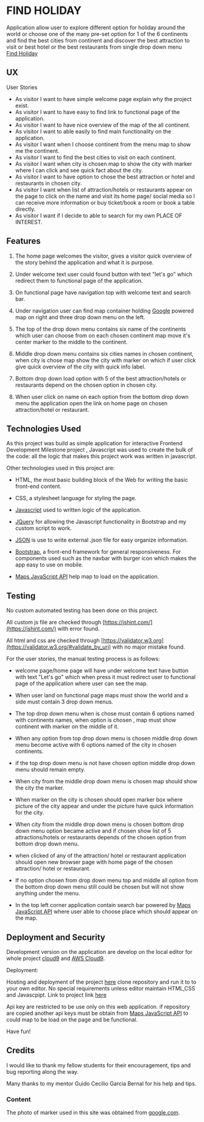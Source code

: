 # FIND HOLIDAY

Application allow user to explore different option for holiday around the world or choose one of the many pre-set option for 1 of the 6 continents and find the best cities from continent and discover the best attraction to visit or best hotel or the best restaurants from single drop down menu  
[Find Holiday](https://rokambol.github.io/Find-holiday/)

## UX
 
User Stories
* As visitor I want to have simple welcome page explain why the project exist.
* As visitor I want to have easy to find link to functional page of the application.
* As visitor I want to have nice overview of the map of the all continent.
* As visitor I want to able easily to find main functionality on the application.
* As visitor I want when I choose continent from the menu map to show me the continent.
* As visitor I want to find the best cities to visit on each continent. 
* As visitor I want when city is chosen map to show the city with marker where I can click and see quick fact about the city.
* As visitor I want to have option to chose the best attraction or hotel and restaurants in chosen city.
* As visitor I want when list of attraction/hotels or restaurants appear on the page to click on the name and visit its home page/ social media so I can receive more information or buy ticket/book a room or book a table directly.
* As visitor I want if I decide to able to search for my own PLACE OF INTEREST.

## Features

1. The home page welcomes the visitor, gives a visitor quick overview of the story behind the application and what it is purpose. 

2. Under welcome text user could found button with text "let's go" which redirect them to functional page of the application. 

3. On functional page have navigation top with welcome text and search bar. 

4. Under navigation user can find map container holding [Google](https://developers.google.com/maps/documentation/javascript/tutorial) powered map on right and three drop down menu on the left.

5. The top of the drop down menu contains six name of the continents which user can choose from on each chosen continent map move it's center marker to the middle to the continent. 

6. Middle drop down menu contains six cities names in chosen continent, when city is chose map show the city with  marker on which if user click give quick overview of the city with quick info label. 

7. Bottom drop down load option with 5 of the best attraction/hotels or restaurants depend on the chosen option in chosen city.

8. When user click on name on each option from the bottom drop down menu the application open the link on home page on chosen attraction/hotel or restaurant.



## Technologies Used

As this project was build as simple application for interactive Frontend Development Milestone project , Javascript was used to create the bulk of the code: all the logic that makes this project work was written in javascript.

Other technologies used in this project are:

- HTML, the most basic building block of the Web for writing the basic front-end content.

- CSS, a stylesheet language for styling the page.

- [Javascript](https://www.javascript.com/) used to written logic of the application.

- [JQuery](https://jquery.com/) for allowing the Javascript functionality in Bootstrap and my custom script to work.

- [JSON](https://www.json.org/) is use to write external .json file for easy organize information.

- [Bootstrap](https://getbootstrap.com/), a front-end framework for general responsiveness. For components used such as the navbar with burger icon which makes the app easy to use on mobile.

- [Maps JavaScript API](https://developers.google.com/maps/documentation/javascript/tutorial) help map to load on the application.


## Testing

No custom automated testing has been done on this project.

All custom js file are checked through [https://jshint.com/](https://jshint.com/) with error found.

All html and css are checked through [https://validator.w3.org](https://validator.w3.org/#validate_by_uri) with no major mistake found.

For the user stories, the manual testing process is as follows:

- welcome page/home page will have under welcome text have button with text "Let's go" which when press it must redirect user to functional page of the application where user can see the map.


 - When user land on functional page maps must show the world and a side must contain 3 drop down menus.
    
 - The top drop down menu when is chose must contain 6 options named with continents names, when option is chosen , map must show continent with marker on the middle of it.


- When any option from top drop down menu is chosen middle drop down menu become active with 6 options named of the city in chosen continents.

- if the top drop down menu is not have chosen option middle drop down menu should remain empty.
  
 - When city from the middle drop down menu is chosen map should show the city the marker.
 
 - When marker on the city is chosen should open marker box where picture of the city appear and under the picture have quick information for the city.
 
     
- When city from the middle drop down menu is chosen bottom drop down menu option became active and if chosen show list of 5 attractions/hotels or restaurants depends of the chosen option from bottom drop down menu.

- when clicked of any of the attraction/ hotel or restaurant application should open new browser page with home page of the chosen attraction/ hotel or restaurant.

- If no option chosen from drop down menu top and middle all option from the bottom drop down menu still could be chosen but will not show anything under the menu.

- In the top left corner application contain search bar powered by [Maps JavaScript API](https://developers.google.com/maps/documentation/javascript/tutorial) where user able to choose place which should appear on the map. 

  

## Deployment and Security

Development version on the application are develop on
the local editor for whole project [cloud9](https://c9.io) and [AWS Cloud9](https://aws.amazon.com/console/).

Deployment:

Hosting and deployment of the project [here](https://github.com/rokambol/Find-holiday) clone repository and run it to to your own editor. No special requirements unless editor maintain HTML,CSS and Javascpipt.
Link to project link [here](https://rokambol.github.io/Find-holiday/)

Api key are restricted to be use only on this web application. if repository are copied another api keys must be obtain from [Maps JavaScript API](https://developers.google.com/maps/documentation/javascript/tutorial) to could map to be load on the page and be functional.

Have fun!

## Credits
I would like to thank my fellow students for their encouragement, tips and bug reporting along the way. 

Many thanks to my mentor Guido Cecilio Garcia Bernal  for his help and tips.

### Content

The photo of marker used in this site was obtained from [google.com](https://google.com/).
